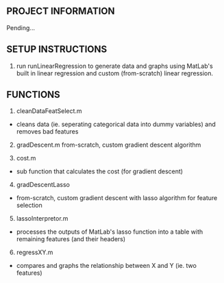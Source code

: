 ## PROJECT INFORMATION
Pending...

## SETUP INSTRUCTIONS
1) run runLinearRegression to generate data and graphs using MatLab's built in linear regression and custom (from-scratch) linear regression.

## FUNCTIONS
1) cleanDataFeatSelect.m
- cleans data (ie. seperating categorical data into dummy variables) and removes bad features

2) gradDescent.m
from-scratch, custom gradient descent algorithm

3) cost.m
- sub function that calculates the cost (for gradient descent)

4) gradDescentLasso
- from-scratch, custom gradient descent with lasso algorithm for feature selection

5) lassoInterpretor.m
- processes the outputs of MatLab's lasso function into a table with remaining features (and their headers)

6) regressXY.m
- compares and graphs the relationship between X and Y (ie. two features)
